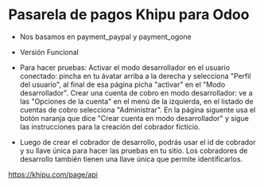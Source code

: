 # Pasarela de pagos Khipu para Odoo

- Nos basamos en payment_paypal y payment_ogone
- Versión Funcional
- Para hacer pruebas:
    Activar el modo desarrollador en el usuario conectado: pincha en tu ávatar arriba a la derecha y selecciona "Perfil del usuario", al final de esa página picha "activar" en el "Modo desarrollador".
    Crear una cuenta de cobro en modo desarrollador: ve a las "Opciones de la cuenta" en el menú de la izquierda, en el listado de cuentas de cobro selecciona "Administrar". En la página siguente usa el botón naranja que dice "Crear cuenta en modo desarrollador" y sigue las instrucciones para la creación del cobrador ficticio.

- Luego de crear el cobrador de desarrollo, podrás usar el id de cobrador y su llave única para hacer las pruebas en tu sitio. Los cobradores de desarrollo también tienen una llave única que permite identificarlos.

https://khipu.com/page/api
